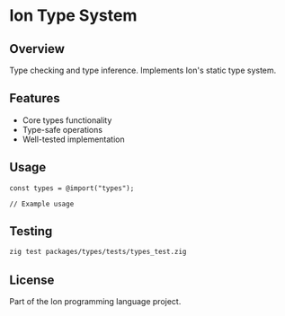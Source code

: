 # Ion Type System

## Overview

Type checking and type inference. Implements Ion's static type system.

## Features

- Core types functionality
- Type-safe operations
- Well-tested implementation

## Usage

```zig
const types = @import("types");

// Example usage
```

## Testing

```bash
zig test packages/types/tests/types_test.zig
```

## License

Part of the Ion programming language project.
